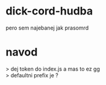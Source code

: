 # dick-cord-hudba
pero sem najebanej jak prasomrd

# navod
\> dej token do index.js a mas to ez gg\
\> defaultni prefix je ?
